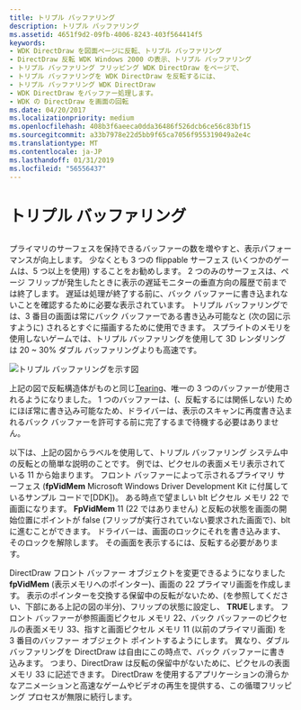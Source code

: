 ```yaml
---
title: トリプル バッファリング
description: トリプル バッファリング
ms.assetid: 4651f9d2-09fb-4006-8243-403f564414f5
keywords:
- WDK DirectDraw を図面ページに反転、トリプル バッファリング
- DirectDraw 反転 WDK Windows 2000 の表示、トリプル バッファリング
- トリプル バッファリング フリッピング WDK DirectDraw をページで、
- トリプル バッファリングを WDK DirectDraw を反転するには、
- トリプル バッファリング WDK DirectDraw
- WDK DirectDraw をバッファー処理します。
- WDK の DirectDraw を画面の回転
ms.date: 04/20/2017
ms.localizationpriority: medium
ms.openlocfilehash: 408b3f6aeeca0dda36486f526dcb6ce56c83bf15
ms.sourcegitcommit: a33b7978e22d5bb9f65ca7056f955319049a2e4c
ms.translationtype: MT
ms.contentlocale: ja-JP
ms.lasthandoff: 01/31/2019
ms.locfileid: "56556437"
---
```

# <a name="triple-buffering"></a>トリプル バッファリング


## <span id="ddk_triple_buffering_gg"></span><span id="DDK_TRIPLE_BUFFERING_GG"></span>


プライマリのサーフェスを保持できるバッファーの数を増やすと、表示パフォーマンスが向上します。 少なくとも 3 つの flippable サーフェス (いくつかのゲームは、5 つ以上を使用) することをお勧めします。 2 つのみのサーフェスは、ページ フリップが発生したときに表示の遅延モニターの垂直方向の履歴で前までは終了します。 遅延は処理が終了する前に、バック バッファーに書き込まれないことを確認するために必要な表示されています。 トリプル バッファリングでは、3 番目の画面は常にバック バッファーである書き込み可能なと (次の図に示すように) されるとすぐに描画するために使用できます。 スプライトのメモリを使用しないゲームでは、トリプル バッファリングを使用して 3D レンダリングは 20 ~ 30% ダブル バッファリングよりも高速です。

![トリプル バッファリングを示す図](images/ddfig9.png)

上記の図で反転構造体がものと同じ[Tearing](tearing.md)、唯一の 3 つのバッファーが使用されるようになりました。 1 つのバッファーは、(、反転するには関係しない) ためにほぼ常に書き込み可能なため、ドライバーは、表示のスキャンに再度書き込まれるバック バッファーを許可する前に完了するまで待機する必要はありません。

以下は、上記の図からラベルを使用して、トリプル バッファリング システム中の反転との簡単な説明のことです。 例では、ピクセルの表面メモリ表示されている 11 から始まります。 フロント バッファーによって示されるプライマリ サーフェス (**fpVidMem** Microsoft Windows Driver Development Kit に付属しているサンプル コードで\[DDK\])。 ある時点で望ましい blt ピクセル メモリ 22 で画面になります。 **FpVidMem** 11 (22 ではありません) と反転の状態を画面の開始位置にポイントが false (フリップが実行されていない要求された画面で)、blt に進むことができます。 ドライバーは、画面のロックにそれを書き込みます、そのロックを解除します。 その画面を表示するには、反転する必要があります。

DirectDraw フロント バッファー オブジェクトを変更できるようになりました**fpVidMem** (表示メモリへのポインター)、画面の 22 プライマリ画面を作成します。 表示のポインターを交換する保留中の反転がないため、(を参照してください、下部にある上記の図の半分)、フリップの状態に設定し、 **TRUE**します。 フロント バッファーが参照画面ピクセル メモリ 22、バック バッファーのピクセルの表面メモリ 33、指すと画面ピクセル メモリ 11 (以前のプライマリ画面) を 3 番目のバッファー オブジェクト ポイントするようにします。 異なり、ダブル バッファリングを DirectDraw は自由にこの時点で、バック バッファーに書き込みます。 つまり、DirectDraw は反転の保留中がないために、ピクセルの表面メモリ 33 に記述できます。 DirectDraw を使用するアプリケーションの滑らかなアニメーションと高速なゲームやビデオの再生を提供する、この循環フリッピング プロセスが無限に続行します。

 

 





